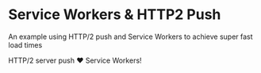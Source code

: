 # Service Workers & HTTP2 Push
An example using HTTP/2 push and Service Workers to achieve super fast load times

HTTP/2 server push ❤ Service Workers!
